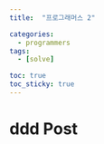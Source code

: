 ```yaml
---
title:  "프로그래머스 2" 

categories:
  - programmers
tags:
  - [solve]

toc: true
toc_sticky: true
---
```


# ddd Post